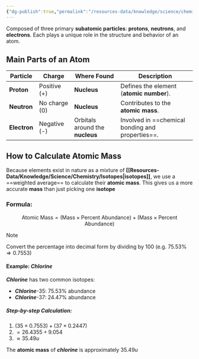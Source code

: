 ```yaml
---
{"dg-publish":true,"permalink":"/resources-data/knowledge/science/chemistry/atoms/"}
---
```


Composed of three primary **subatomic particles**: **protons**, **neutrons**, and **electrons**. Each plays a unique role in the structure and behavior of an atom.

## Main Parts of an Atom

| **Particle** | **Charge**    | **Where Found**                 | **Description**                                  |
| ------------ | ------------- | ------------------------------- | ------------------------------------------------ |
| **Proton**   | Positive (+)  | **Nucleus**                     | Defines the element (**atomic number**).         |
| **Neutron**  | No charge (0) | **Nucleus**                     | Contributes to the **atomic mass**.              |
| **Electron** | Negative (-)  | Orbitals around the **nucleus** | Involved in ==chemical bonding and properties==. |

## How to Calculate Atomic Mass
Because elements exist in nature as a mixture of **[[Resources-Data/Knowledge/Science/Chemistry/Isotopes\|isotopes]]**, we use a ==weighted average== to calculate their **atomic mass**. This gives us a more accurate **mass** than just picking one **isotope**

### Formula:

$$
\text{Atomic Mass} = (\text{Mass} \times \text{Percent Abundance}) + (\text{Mass} \times \text{Percent Abundance})
$$

> [!note]
> Convert the percentage into decimal form by dividing by 100 (e.g. $75.53\% \Rightarrow 0.7553$)

#### Example: *Chlorine*
***Chlorine*** has two common isotopes:
* ***Chlorine***-35: 75.53% abundance
* ***Chlorine***-37: 24.47% abundance

##### Step-by-step Calculation:
1.  $(35 \times 0.7553) + (37 \times 0.2447)$
2. $= 26.4355 + 9.054$
3. $\approx 35.49 u$

The **atomic mass** of ***chlorine*** is approximately $35.49 u$
